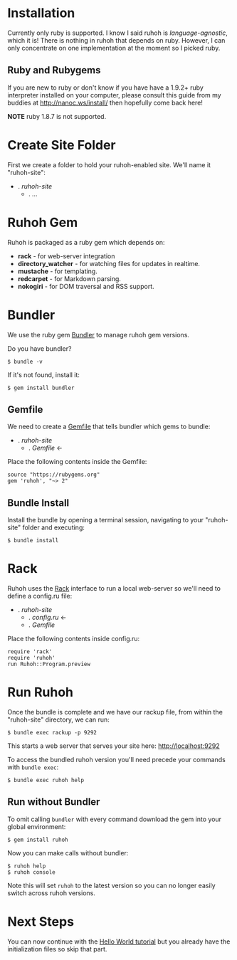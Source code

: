 
# Installation

Currently only ruby is supported. I know I said ruhoh is _language-agnostic_, which it is! There is nothing in ruhoh that depends on ruby. However, I can only concentrate on one implementation at the moment so I picked ruby.

## Ruby and Rubygems

If you are new to ruby or don't know if you have have a 1.9.2+ ruby interpreter installed on your computer, please consult this guide from my buddies at http://nanoc.ws/install/ then hopefully come back here!

**NOTE** ruby 1.8.7 is not supported.

# Create Site Folder

First we create a folder to hold your ruhoh-enabled site. We'll name it "ruhoh-site":

<ul class="folder-tree">
  <li class="endpoint">
    <span class="ui-silk inline ui-silk-folder">.</span> <em>ruhoh-site</em>
    <ul>
      <li><span class="ui-silk inline ui-silk-page-white-text">.</span> <em>...</em></li>
    </ul>
  </li>
</ul>


# Ruhoh Gem

Ruhoh is packaged as a ruby gem which depends on:

- **rack** - for web-server integration
- **directory\_watcher** - for watching files for updates in realtime.
- **mustache** - for templating.
- **redcarpet** - for Markdown parsing.
- **nokogiri** - for DOM traversal and RSS support.

# Bundler

We use the ruby gem [Bundler][] to manage ruhoh gem versions.

Do you have bundler?

    $ bundle -v

If it's not found, install it:

    $ gem install bundler


## Gemfile

We need to create a [Gemfile][] that tells bundler which gems to bundle:

<ul class="folder-tree">
  <li class="endpoint">
    <span class="ui-silk inline ui-silk-folder">.</span> <em>ruhoh-site</em>
    <ul>
      <li><span class="ui-silk inline ui-silk-page-white-text">.</span> <em>Gemfile</em> &larr;</li>
    </ul>
  </li>
</ul>

Place the following contents inside the Gemfile:

    source "https://rubygems.org"
    gem 'ruhoh', "~> 2"


## Bundle Install

Install the bundle by opening a terminal session, navigating to your "ruhoh-site" folder and executing:

    $ bundle install


# Rack

Ruhoh uses the [Rack][] interface to run a local web-server so we'll need to define a config.ru file:

<ul class="folder-tree">
  <li class="endpoint">
    <span class="ui-silk inline ui-silk-folder">.</span> <em>ruhoh-site</em>
    <ul>
      <li><span class="ui-silk inline ui-silk-page-white-text">.</span> <em>config.ru</em> &larr;</li>
      <li><span class="ui-silk inline ui-silk-page-white-text">.</span> <em>Gemfile</em></li>
    </ul>
  </li>
</ul>


Place the following contents inside config.ru:

    require 'rack'
    require 'ruhoh'
    run Ruhoh::Program.preview


# Run Ruhoh

Once the bundle is complete and we have our rackup file, from within the "ruhoh-site" directory, we can run:

    $ bundle exec rackup -p 9292

This starts a web server that serves your site here: [http://localhost:9292](http://localhost:9292)

To access the bundled ruhoh version you'll need precede your commands with `bundle exec`:

    $ bundle exec ruhoh help

## Run without Bundler

To omit calling `bundler` with every command download the gem into your global environment:

    $ gem install ruhoh

Now you can make calls without bundler:

    $ ruhoh help
    $ ruhoh console

Note this will set `ruhoh` to the latest version so you can no longer easily switch across ruhoh versions.



# Next Steps

You can now continue with the [Hello World tutorial](/docs/2/hello-world) but you already have the initialization files so skip that part.



[Gemfile]: http://bundler.io/v1.3/gemfile.html
[Bundler]: http://bundler.io/
[Rack]: http://rack.github.io/
